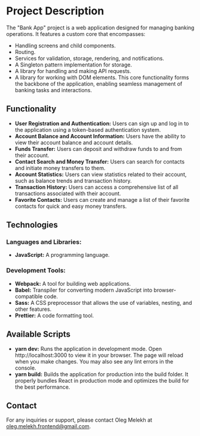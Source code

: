 # Project Description

The "Bank App" project is a web application designed for managing banking operations. It features a custom core that encompasses:
- Handling screens and child components.
- Routing.
- Services for validation, storage, rendering, and notifications.
- A Singleton pattern implementation for storage.
- A library for handling and making API requests.
- A library for working with DOM elements.
This core functionality forms the backbone of the application, enabling seamless management of banking tasks and interactions.

## Functionality

- **User Registration and Authentication:** Users can sign up and log in to the application using a token-based authentication system.
- **Account Balance and Account Information:** Users have the ability to view their account balance and account details.
- **Funds Transfer:** Users can deposit and withdraw funds to and from their account.
- **Contact Search and Money Transfer:** Users can search for contacts and initiate money transfers to them.
- **Account Statistics:** Users can view statistics related to their account, such as balance trends and transaction history.
- **Transaction History:** Users can access a comprehensive list of all transactions associated with their account.
- **Favorite Contacts:** Users can create and manage a list of their favorite contacts for quick and easy money transfers.

## Technologies

### Languages and Libraries:
- **JavaScript:** A programming language.

### Development Tools:

- **Webpack:** A tool for building web applications.
- **Babel:** Transpiler for converting modern JavaScript into browser-compatible code.
- **Sass:** A CSS preprocessor that allows the use of variables, nesting, and other features.
- **Prettier:** A code formatting tool. 

## Available Scripts

- **yarn dev:** Runs the application in development mode. Open http://localhost:3000 to view it in your browser. The page will reload when you make changes. You may also see any lint errors in the console.
- **yarn build:** Builds the application for production into the build folder. It properly bundles React in production mode and optimizes the build for the best performance.

## Contact

For any inquiries or support, please contact Oleg Melekh at oleg.melekh.frontend@gmail.com.

